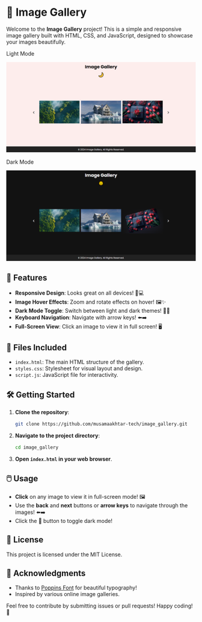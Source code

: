 # 🌟 Image Gallery

Welcome to the **Image Gallery** project! This is a simple and responsive image gallery built with HTML, CSS, and JavaScript, designed to showcase your images beautifully. 

Light Mode
<p align="center">
  <kbd>
    <img src="https://github.com/musamaakhtar-tech/Image_Gallery/blob/main/Image_Gallery_Light.png" alt="Image Gallery Light Mode Demo">
  </kbd>
</p>

Dark Mode
<p align="center">
  <kbd>
    <img src="https://github.com/musamaakhtar-tech/Image_Gallery/blob/main/Image_Gallery_Dark.png" alt="Image Gallery Dark Mode Demo">
  </kbd>
</p>

## 🚀 Features

- **Responsive Design**: Looks great on all devices! 📱💻
- **Image Hover Effects**: Zoom and rotate effects on hover! 🖼️✨
- **Dark Mode Toggle**: Switch between light and dark themes! 🌙🌞
- **Keyboard Navigation**: Navigate with arrow keys! ⬅️➡️
- **Full-Screen View**: Click an image to view it in full screen! 🖥️

## 📁 Files Included

- `index.html`: The main HTML structure of the gallery.
- `styles.css`: Stylesheet for visual layout and design.
- `script.js`: JavaScript file for interactivity.

## 🛠️ Getting Started

1. **Clone the repository**:

   ```bash
   git clone https://github.com/musamaakhtar-tech/image_gallery.git
   ```

2. **Navigate to the project directory**:

   ```bash
   cd image_gallery
   ```

3. **Open `index.html` in your web browser**.

## 🖱️ Usage

- **Click** on any image to view it in full-screen mode! 🖼️
- Use the **back** and **next** buttons or **arrow keys** to navigate through the images! ⬅️➡️
- Click the **🌙** button to toggle dark mode!

## 📜 License

This project is licensed under the MIT License.

## 🙌 Acknowledgments

- Thanks to [Poppins Font](https://fonts.google.com/specimen/Poppins) for beautiful typography!
- Inspired by various online image galleries.

Feel free to contribute by submitting issues or pull requests! Happy coding! 🎉
